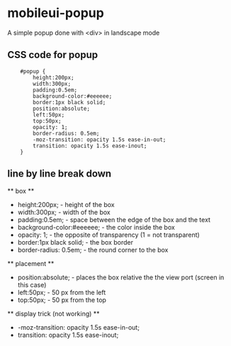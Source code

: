 # mobileui-popup
A simple popup done with &lt;div> in landscape mode


## CSS code for popup ##
```
	#popup {
		height:200px;
		width:300px;
		padding:0.5em;
		background-color:#eeeeee;
		border:1px black solid;
		position:absolute;
		left:50px;
		top:50px;
		opacity: 1;
		border-radius: 0.5em;
		-moz-transition: opacity 1.5s ease-in-out;
		transition: opacity 1.5s ease-inout;
	}
```

## line by line break down ##

** box **
* height:200px;  - height of the box
* width:300px;   - width of the box
* padding:0.5em; - space between the edge of the box and the text
* background-color:#eeeeee; - the color inside the box
* opacity: 1; - the opposite of transparency (1 = not transparent)
* border:1px black solid; - the box border
* border-radius: 0.5em; - the round corner to the box

** placement **
* position:absolute; - places the box relative the the view port (screen in this case)
* left:50px; - 50 px from the left
* top:50px; - 50 px from the top

** display trick (not working) **
* -moz-transition: opacity 1.5s ease-in-out;
* transition: opacity 1.5s ease-inout;
